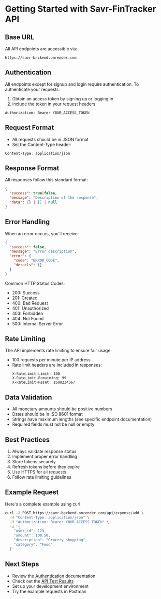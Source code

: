 # Getting Started with Savr-FinTracker API

## Base URL

All API endpoints are accessible via:
```
https://savr-backend.onrender.com
```

## Authentication

All endpoints except for signup and login require authentication. To authenticate your requests:

1. Obtain an access token by signing up or logging in
2. Include the token in your request headers:
```
Authorization: Bearer YOUR_ACCESS_TOKEN
```

## Request Format

- All requests should be in JSON format
- Set the Content-Type header:
```
Content-Type: application/json
```

## Response Format

All responses follow this standard format:

```json
{
  "success": true|false,
  "message": "Description of the response",
  "data": {} | [] | null
}
```

## Error Handling

When an error occurs, you'll receive:

```json
{
  "success": false,
  "message": "Error description",
  "error": {
    "code": "ERROR_CODE",
    "details": {}
  }
}
```

Common HTTP Status Codes:
- 200: Success
- 201: Created
- 400: Bad Request
- 401: Unauthorized
- 403: Forbidden
- 404: Not Found
- 500: Internal Server Error

## Rate Limiting

The API implements rate limiting to ensure fair usage:
- 100 requests per minute per IP address
- Rate limit headers are included in responses:
  ```
  X-RateLimit-Limit: 100
  X-RateLimit-Remaining: 99
  X-RateLimit-Reset: 1608234567
  ```

## Data Validation

- All monetary amounts should be positive numbers
- Dates should be in ISO 8601 format
- Strings have maximum lengths (see specific endpoint documentation)
- Required fields must not be null or empty

## Best Practices

1. Always validate response status
2. Implement proper error handling
3. Store tokens securely
4. Refresh tokens before they expire
5. Use HTTPS for all requests
6. Follow rate limiting guidelines

## Example Request

Here's a complete example using curl:

```bash
curl -X POST https://savr-backend.onrender.com/api/expense/add \
  -H "Content-Type: application/json" \
  -H "Authorization: Bearer YOUR_ACCESS_TOKEN" \
  -d '{
    "user_id": 123,
    "amount": 100.50,
    "description": "Grocery shopping",
    "category": "Food"
  }'
```

## Next Steps

- Review the [Authentication](./authentication.md) documentation
- Check out the [API Test Results](./api_test_results.md)
- Set up your development environment
- Try the example requests in Postman

